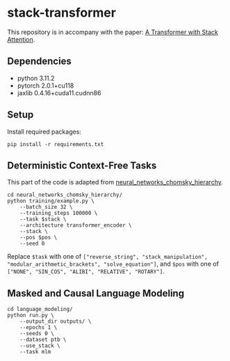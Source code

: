 # stack-transformer
This repository is in accompany with the paper: [A Transformer with Stack Attention](https://arxiv.org/abs/2405.04515).

## Dependencies
- python 3.11.2
- pytorch 2.0.1+cu118
- jaxlib 0.4.16+cuda11.cudnn86

## Setup
Install required packages:
```
pip install -r requirements.txt
```

## Deterministic Context-Free Tasks
This part of the code is adapted from [neural_networks_chomsky_hierarchy](https://github.com/google-deepmind/neural_networks_chomsky_hierarchy/tree/main).
```
cd neural_networks_chomsky_hierarchy/
python training/example.py \
    --batch_size 32 \
    --training_steps 100000 \
    --task $stack \
    --architecture transformer_encoder \
    --stack \
    --pos $pos \
    --seed 0
```
Replace `$task` with one of `["reverse_string", "stack_manipulation", "modular_arithmetic_brackets", "solve_equation"]`,
and `$pos` with one of `["NONE", "SIN_COS", "ALIBI", "RELATIVE", "ROTARY"]`.

## Masked and Causal Language Modeling
```
cd language_modeling/
python run.py \
    --output_dir outputs/ \
    --epochs 1 \
    --seeds 0 \
    --dataset ptb \
    --use_stack \
    --task mlm
```
